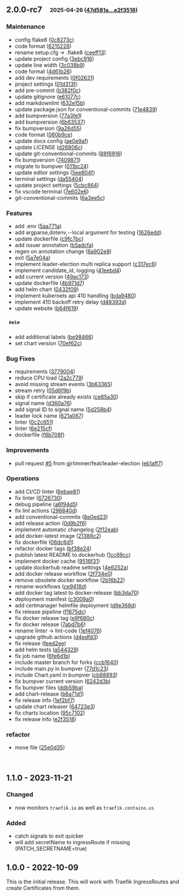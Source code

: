 ## **2.0.0-rc7**&emsp;<sub><sup>2025-04-26 ([47d581a...e2f3518](https://github.com/gjrtimmer/traefik-certmanager/compare/47d581a6ac1d44de991097a67e4d00de74985b74...e2f351893b47993085e6bcea37d7e95745184f0b?diff=split))</sup></sub>

### Maintenance

- config flake8 ([0c8273c](https://github.com/gjrtimmer/traefik-certmanager/commit/0c8273c25cc7696eba5b7383cfec1e4d1968e94a))
- code format ([6215228](https://github.com/gjrtimmer/traefik-certmanager/commit/62152284c2de9137e3c8090877f7c33a860dbe98))
- rename setup\.cfg \-\> \.flake8 ([ceeff13](https://github.com/gjrtimmer/traefik-certmanager/commit/ceeff135e5b9f6b1fdb30b39001bfada6f183d8f))
- update project config ([3ebc916](https://github.com/gjrtimmer/traefik-certmanager/commit/3ebc9165276ec3fae2c054977e1869247d551a6f))
- update line width ([3c038b9](https://github.com/gjrtimmer/traefik-certmanager/commit/3c038b9751045052de419df5e2ab9d85536af5c7))
- code format ([4d61b26](https://github.com/gjrtimmer/traefik-certmanager/commit/4d61b262baf03e25f2be219b5b16603e717adee4))
- add dev requirements ([0f02631](https://github.com/gjrtimmer/traefik-certmanager/commit/0f026311c0782ee0842b3ee9582afafd0aa41fb4))
- project settings ([01d313f](https://github.com/gjrtimmer/traefik-certmanager/commit/01d313f2e6b9b5205fce9d0ccf74bd0b3e902059))
- add pre\-commit ([b382f0c](https://github.com/gjrtimmer/traefik-certmanager/commit/b382f0cecead9b77532e914017a8504e8f1a07ef))
- update gitignore ([e61077c](https://github.com/gjrtimmer/traefik-certmanager/commit/e61077cde189bd45980a3bc8ff63edacd9f4fa62))
- add markdownlint ([632e15b](https://github.com/gjrtimmer/traefik-certmanager/commit/632e15bb69563a1119cdddda25f37eceec682624))
- update package\.json for conventional\-commits ([71e4839](https://github.com/gjrtimmer/traefik-certmanager/commit/71e4839b8a29c3c8c23f42f72f9edef43ab4deca))
- add bumpversion ([77a3fe1](https://github.com/gjrtimmer/traefik-certmanager/commit/77a3fe141421bec81cf476ea7c868bae4d25ec2e))
- add bumpversion ([6b63537](https://github.com/gjrtimmer/traefik-certmanager/commit/6b635372b7d07197801f26faca50f14472507ed6))
- fix bumpversion ([9a26d55](https://github.com/gjrtimmer/traefik-certmanager/commit/9a26d55eee737d31e48d4e9409fe1f58aa3e9f1a))
- code format ([060b9ce](https://github.com/gjrtimmer/traefik-certmanager/commit/060b9cef83b39d9c8171913aaea7cea759d395e2))
- update docs config ([ae0e9af](https://github.com/gjrtimmer/traefik-certmanager/commit/ae0e9af5e63a35f842ad6c2057e4595851d88bcd))
- update LICENSE ([d26806c](https://github.com/gjrtimmer/traefik-certmanager/commit/d26806c7bd3458598065dd27510323253b241449))
- update git\-conventional\-commits ([88f6916](https://github.com/gjrtimmer/traefik-certmanager/commit/88f6916bdfd937f0997bbf842ca193ad65f5dbf1))
- fix bumpversion ([7409871](https://github.com/gjrtimmer/traefik-certmanager/commit/74098710ca14b3b79f0cb66a35e64a948f1f147d))
- migrate to bumpver ([011bc24](https://github.com/gjrtimmer/traefik-certmanager/commit/011bc2467ef8e2a05b585a034a3f6877edfc423a))
- update editor settings ([5ee804f](https://github.com/gjrtimmer/traefik-certmanager/commit/5ee804f120f7741538a60fead2c5c105decb8898))
- terminal settings ([da55404](https://github.com/gjrtimmer/traefik-certmanager/commit/da55404b3d04b277c3cbb6e07547b295bea39214))
- update project settings ([5cbc864](https://github.com/gjrtimmer/traefik-certmanager/commit/5cbc8642d10fd4bea1d954ae9fa8903a454c0d9e))
- fix vscode terminal ([7e602e6](https://github.com/gjrtimmer/traefik-certmanager/commit/7e602e65d088e5d49f924b3f3ded90bfa0343af1))
- git\-conventional\-commits ([6a3ee5c](https://github.com/gjrtimmer/traefik-certmanager/commit/6a3ee5c1ccf781577e711efdba8fdf36a67da9d3))

### Features

- add \.env ([5aa771a](https://github.com/gjrtimmer/traefik-certmanager/commit/5aa771abed0303ff8cee6fab853d869d37c25250))
- add argparse,dotenv,\-\-local argument for testing ([1626edd](https://github.com/gjrtimmer/traefik-certmanager/commit/1626edd22a017636aaa6d755ca094cda957c290a))
- update dockerfile ([c9fc7bc](https://github.com/gjrtimmer/traefik-certmanager/commit/c9fc7bc589870f347782b76377b09ac1eb28cad0))
- add issuer annotation ([b5adcfa](https://github.com/gjrtimmer/traefik-certmanager/commit/b5adcfa45b1cb919d3a7ac9766bab3a3c74e9b05))
- regen on annotation change ([6a902e8](https://github.com/gjrtimmer/traefik-certmanager/commit/6a902e875f51b33486da8fa23ba8fa52de5dcfc5))
- exit ([5a7e04a](https://github.com/gjrtimmer/traefik-certmanager/commit/5a7e04a2bdfc8217c996c0da14e455e597fa39fe))
- implement leader\-election multi replica support ([c317ec6](https://github.com/gjrtimmer/traefik-certmanager/commit/c317ec623ef18831b87dc53b70f6e3e36908bb70))
- implement candidate\_id, logging ([41eebd4](https://github.com/gjrtimmer/traefik-certmanager/commit/41eebd4e1ed4d47b6d307b8d7ec0a541f1d203cf))
- add current version ([49ac173](https://github.com/gjrtimmer/traefik-certmanager/commit/49ac17366af3c44fc77cee8b67f9d22f5bf9ac5b))
- update dockerfile ([4b971d7](https://github.com/gjrtimmer/traefik-certmanager/commit/4b971d73c1d08d6a462180a2946cc680145f8527))
- add helm chart ([0432f09](https://github.com/gjrtimmer/traefik-certmanager/commit/0432f09eb6482c5a5d9d816dc35d178d6936c97d))
- implement kubernets api 410 handling ([bda9480](https://github.com/gjrtimmer/traefik-certmanager/commit/bda94804aea5043cfb851124f9a049947a2fe40a))
- implement 410 backoff retry delay ([d48393d](https://github.com/gjrtimmer/traefik-certmanager/commit/d48393d4fedd4b23a9bfff3364aaf4877c47b0b0))
- update website ([b64f619](https://github.com/gjrtimmer/traefik-certmanager/commit/b64f61978105d12eb99e4780f17bdb31e9f22580))

##### &ensp;`helm`

- add additional labels ([be98466](https://github.com/gjrtimmer/traefik-certmanager/commit/be984668f135db829c46cfad4d78b23ae7d5dec4))
- set chart version ([70ef62c](https://github.com/gjrtimmer/traefik-certmanager/commit/70ef62cba89e7561a0c0a5f2bf1dde2b95c31507))

### Bug Fixes

- requirements ([3779004](https://github.com/gjrtimmer/traefik-certmanager/commit/377900486fbc40dfbbaab08385944a2f1cdb2e7f))
- reduce CPU load ([2a2c779](https://github.com/gjrtimmer/traefik-certmanager/commit/2a2c779ef3404d56fa1f0ade2dbbf48df86a5538))
- avoid missing stream events ([3b63365](https://github.com/gjrtimmer/traefik-certmanager/commit/3b633651922493b31290b2ae6b621b1167e3e07e))
- stream retry ([05d6f9b](https://github.com/gjrtimmer/traefik-certmanager/commit/05d6f9ba7c4ad52e6c017a675a56b680397bc428))
- skip if certificate already exists ([ce85a30](https://github.com/gjrtimmer/traefik-certmanager/commit/ce85a30bbbd6f4bbdfbff5d06657359204e14422))
- signal name ([d360a76](https://github.com/gjrtimmer/traefik-certmanager/commit/d360a761814819fd0389b89151b6d0fecdf122cb))
- add signal ID to signal name ([5d258b4](https://github.com/gjrtimmer/traefik-certmanager/commit/5d258b4f841061fbc3b7e654f64eca8f3ac4b37c))
- leader lock name ([621a067](https://github.com/gjrtimmer/traefik-certmanager/commit/621a0677d27c0b2b5aa761b7174d5dc5090213e1))
- linter ([0c2c651](https://github.com/gjrtimmer/traefik-certmanager/commit/0c2c651e1c49c47215f4062739b9b8bb455dfa57))
- linter ([6e215cf](https://github.com/gjrtimmer/traefik-certmanager/commit/6e215cfb9e3e45b2b88347164abfab343fa7227a))
- dockerfile ([f8b708f](https://github.com/gjrtimmer/traefik-certmanager/commit/f8b708f6716c19cd41fbd912080cdb713af6cff1))

### Improvements

- pull request [#5](https://github.com/gjrtimmer/traefik-certmanager/issues/#5) from gjrtimmer/feat/leader\-election ([eb1aff7](https://github.com/gjrtimmer/traefik-certmanager/commit/eb1aff7b80fe9de18fa030a72165be0a62047bc6))

### Operations

- add CI/CD linter ([6ebae81](https://github.com/gjrtimmer/traefik-certmanager/commit/6ebae81814b1b354d7622a2531a5e30ec5da3e75))
- fix linter ([6726730](https://github.com/gjrtimmer/traefik-certmanager/commit/67267300149a14f89b63a1615d6c679091851923))
- debug pipeline ([a6f94d5](https://github.com/gjrtimmer/traefik-certmanager/commit/a6f94d58f67140def20365fe6083e032acbc5a5a))
- fix lint actions ([296840d](https://github.com/gjrtimmer/traefik-certmanager/commit/296840d8145e26fe37ffc10cb70010682c955a6b))
- add conventional\-commits ([8e0ed23](https://github.com/gjrtimmer/traefik-certmanager/commit/8e0ed23e7e414fdc8ac8aa29bdd92920b2442904))
- add release action ([0d9b2f6](https://github.com/gjrtimmer/traefik-certmanager/commit/0d9b2f65f9906c0f244dfbcdce32019e8c004676))
- implement automatic changelog ([2f12eab](https://github.com/gjrtimmer/traefik-certmanager/commit/2f12eabadcca8b73345a0c27ae5a8a13f45357aa))
- add docker\-latest image ([21388c2](https://github.com/gjrtimmer/traefik-certmanager/commit/21388c23e74fdfa11a67302cbebcb586851a289d))
- fix dockerfile ([06dc6d1](https://github.com/gjrtimmer/traefik-certmanager/commit/06dc6d169da4b2721b41cf51ce0b0e630a8b51b9))
- refactor docker tags ([bf38e24](https://github.com/gjrtimmer/traefik-certmanager/commit/bf38e24b4a601a0b645838b07b959e2637ed2a07))
- publish latest README to dockerhub ([1cc69cc](https://github.com/gjrtimmer/traefik-certmanager/commit/1cc69ccdbe6830e68ba93776b062fafdcc6d4178))
- implement docker cache ([9516f31](https://github.com/gjrtimmer/traefik-certmanager/commit/9516f318e5812103510339ca1747cccaec51641e))
- update dockerhub readme settings ([4e6252a](https://github.com/gjrtimmer/traefik-certmanager/commit/4e6252add18cf9b6318c417949429a4d0b60f312))
- add docker release workflow ([2f734e0](https://github.com/gjrtimmer/traefik-certmanager/commit/2f734e0664137e57c65dcd4830b96f17456fadcf))
- remove obsolete docker workflow ([2b16b22](https://github.com/gjrtimmer/traefik-certmanager/commit/2b16b22cf48c97a9d67a6e6610ba22026b2998fb))
- rename workflows ([ce9418d](https://github.com/gjrtimmer/traefik-certmanager/commit/ce9418d27859d229c6ac97df0265dd7db0c81def))
- add docker tag latest to docker\-release ([bb3da70](https://github.com/gjrtimmer/traefik-certmanager/commit/bb3da70cac478def5ba37ba165be6c7ec65e56f1))
- deployment manifest ([c3009a0](https://github.com/gjrtimmer/traefik-certmanager/commit/c3009a0f9f546d6dfc02a76e6c7c932ffc703c30))
- add certmanager helmfile deployment ([d9e368d](https://github.com/gjrtimmer/traefik-certmanager/commit/d9e368d0adb228533abcd937a8f44e3089f2ce88))
- fix release pipeline ([f1675dc](https://github.com/gjrtimmer/traefik-certmanager/commit/f1675dc96df96848efbfdfadf5be24a2a99b4dd3))
- fix docker release tag ([e9f680c](https://github.com/gjrtimmer/traefik-certmanager/commit/e9f680c9af595c9b5ec29224a7c9c0437cac8643))
- fix docker release ([7abd7b6](https://github.com/gjrtimmer/traefik-certmanager/commit/7abd7b6f6cb53123be85aa20729f83d3afd603d6))
- rename linter \-\> lint\-code ([1ef4076](https://github.com/gjrtimmer/traefik-certmanager/commit/1ef407659c35556d9f679ecebc50b596c4344dd9))
- upgrade github actions ([d4edfd3](https://github.com/gjrtimmer/traefik-certmanager/commit/d4edfd3b98c14361a3b6113a8cd8d4cd89cb9265))
- fix release ([feed2ee](https://github.com/gjrtimmer/traefik-certmanager/commit/feed2ee89f6bf2eae2ea1a80e037cbfd3d3dd01a))
- add helm tests ([a544329](https://github.com/gjrtimmer/traefik-certmanager/commit/a54432931eaf91dfebfd77a05b2cb05e5894370c))
- fix job name ([6fe6d1b](https://github.com/gjrtimmer/traefik-certmanager/commit/6fe6d1b4ed1572e0d13a00fca782cf1c528313c0))
- include master branch for forks ([ccb1640](https://github.com/gjrtimmer/traefik-certmanager/commit/ccb1640de842fcfd5684e29fbd7b0b31645b0775))
- include main\.py in bumpver ([77d1c23](https://github.com/gjrtimmer/traefik-certmanager/commit/77d1c23489b25749e8cabf45fdb8b4a5bf720c62))
- include Chart\.yaml in bumpver ([cb88893](https://github.com/gjrtimmer/traefik-certmanager/commit/cb88893f38b4312adfae52e6da268d941d91ff01))
- fix bumpver current version ([6242d3b](https://github.com/gjrtimmer/traefik-certmanager/commit/6242d3beb8247723cfefc7921f160fe029d72481))
- fix bumpver files ([ddb59ba](https://github.com/gjrtimmer/traefik-certmanager/commit/ddb59ba0b740069f701510477698c597d8e0a090))
- add chart\-release ([b6a71d1](https://github.com/gjrtimmer/traefik-certmanager/commit/b6a71d1e2c4cb952629dbb7be67ad85d2793d96c))
- fix release info ([1ef2bf7](https://github.com/gjrtimmer/traefik-certmanager/commit/1ef2bf7f7ab62bb7404e64a6ffab866a0e07995a))
- update chart releaser ([64723e3](https://github.com/gjrtimmer/traefik-certmanager/commit/64723e30d48a33bd701440220485e8cbf0555eb4))
- fix charts location ([95c7102](https://github.com/gjrtimmer/traefik-certmanager/commit/95c71028db02719ff69e14a7700150f5c6764b44))
- fix release info ([e2f3518](https://github.com/gjrtimmer/traefik-certmanager/commit/e2f351893b47993085e6bcea37d7e95745184f0b))

### refactor

- move file ([25e0d35](https://github.com/gjrtimmer/traefik-certmanager/commit/25e0d35d702edbb3dc311787bee922cb3054b8b6))

<br>

## 1.1.0 - 2023-11-21

### Changed

- now monitors `traefik.io` as well as `traefik.containo.us`

### Added

- catch signals to exit quicker
- will add secretName to ingressRoute if missing (PATCH_SECRETNAME=true)

## 1.0.0 - 2022-10-09

This is the initial release. This will work with Traefik IngressRoutes and create Certificates from them.
